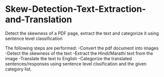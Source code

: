 # Skew-Detection-Text-Extraction-and-Translation
Detect the skewness of a PDF page, extract the text and categorize it using sentence level classification


The following steps are performed:
-Convert the pdf document into images
-Detect the skewness of the text
-Extract the Hindi/Marathi text from the image
-Translate the text to English
-Categorize the translated sentences/responses using sentence level clssification and the given category list.
